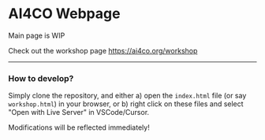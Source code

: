 # AI4CO Webpage

Main page is WIP


Check out the workshop page https://ai4co.org/workshop


---

### How to develop?

Simply clone the repository, and either a) open the `index.html` file (or say `workshop.html`) in your browser, or b) right click on these files and select "Open with Live Server" in VSCode/Cursor.

Modifications will be reflected immediately!